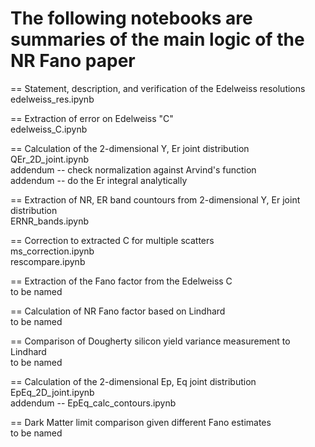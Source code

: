 # The following notebooks are summaries of the main logic of the NR Fano paper

== Statement, description, and verification of the Edelweiss resolutions <br/>
edelweiss_res.ipynb

== Extraction of error on Edelweiss "C" <br/>
edelweiss_C.ipynb

== Calculation of the 2-dimensional Y, Er joint distribution <br/>
QEr_2D_joint.ipynb <br/>
addendum -- check normalization against Arvind's function <br/>
addendum -- do the Er integral analytically <br/>

== Extraction of NR, ER band countours from 2-dimensional Y, Er joint distribution <br/>
ERNR_bands.ipynb <br/>

== Correction to extracted C for multiple scatters <br/>
ms_correction.ipynb <br/>
rescompare.ipynb <br/> 

== Extraction of the Fano factor from the Edelweiss C <br/>
to be named

== Calculation of NR Fano factor based on Lindhard <br/>
to be named

== Comparison of Dougherty silicon yield variance measurement to Lindhard <br/>
to be named

== Calculation of the 2-dimensional Ep, Eq joint distribution <br/>
EpEq_2D_joint.ipynb<br/>
addendum -- EpEq_calc_contours.ipynb<br/>

== Dark Matter limit comparison given different Fano estimates <br/>
to be named
